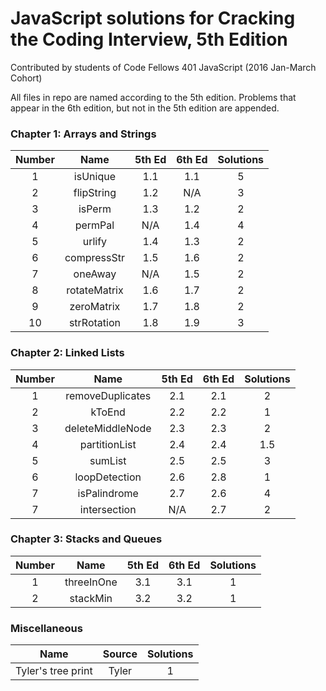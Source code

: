 # JavaScript solutions for Cracking the Coding Interview, 5th Edition

Contributed by students of Code Fellows 401 JavaScript (2016 Jan-March Cohort)

All files in repo are named according to the 5th edition. Problems that appear
in the 6th edition, but not in the 5th edition are appended.

### Chapter 1: Arrays and Strings

| Number |   Name      | 5th Ed | 6th Ed | Solutions |
|:------:|:-----------:|:------:|:------:|:---------:|
|    1   | isUnique    |   1.1  |   1.1  |     5     |
|    2   | flipString  |   1.2  |   N/A  |     3     |
|    3   | isPerm      |   1.3  |   1.2  |     2     |
|    4   | permPal     |   N/A  |   1.4  |     4     |
|    5   | urlify      |   1.4  |   1.3  |     2     |
|    6   | compressStr |   1.5  |   1.6  |     2     |
|    7   | oneAway     |   N/A  |   1.5  |     2     |
|    8   | rotateMatrix|   1.6  |   1.7  |     2     |
|    9   | zeroMatrix  |   1.7  |   1.8  |     2     |
|   10   | strRotation |   1.8  |   1.9  |     3     |

### Chapter 2: Linked Lists

| Number |         Name        | 5th Ed | 6th Ed | Solutions |
|:------:|:-------------------:|:------:|:------:|:---------:|
|    1   | removeDuplicates    |   2.1  |   2.1  |     2     |
|    2   | kToEnd              |   2.2  |   2.2  |     1     |
|    3   | deleteMiddleNode    |   2.3  |   2.3  |     2     |
|    4   | partitionList       |   2.4  |   2.4  |     1.5   |
|    5   | sumList             |   2.5  |   2.5  |     3     |
|    6   | loopDetection       |   2.6  |   2.8  |     1     |
|    7   | isPalindrome        |   2.7  |   2.6  |     4     |
|    7   | intersection        |   N/A  |   2.7  |     2     |

### Chapter 3: Stacks and Queues

| Number |         Name        | 5th Ed | 6th Ed | Solutions |
|:------:|:-------------------:|:------:|:------:|:---------:|
|    1   | threeInOne          |   3.1  |   3.1  |     1     |
|    2   | stackMin            |   3.2  |   3.2  |     1     |


### Miscellaneous

|         Name        | Source | Solutions |
| ------------------- | :----: | :-------: |
| Tyler's tree print  | Tyler  |     1     |
